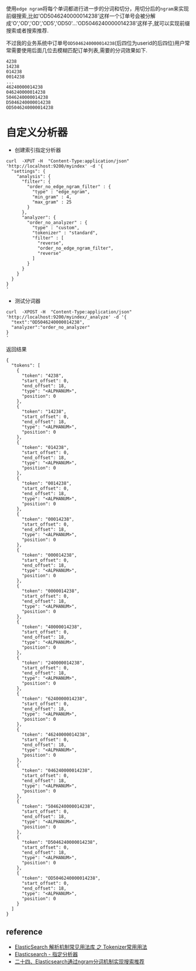 使用`edge ngram`将每个单词都进行进一步的分词和切分，用切分后的`ngram`来实现前缀搜索,比如'OD5046240000014238'这样一个订单号会被分解成'O','OD','OD','OD5','OD50'...'OD5046240000014238'这样子,就可以实现前缀搜索或者搜索推荐.

不过我的业务系统中订单号`OD5046240000014238`(后四位为userid的后四位)用户常常需要使用后面几位去模糊匹配订单列表,需要的分词效果如下.

```
4238
14238
014238
0014238
...
46240000014238
046240000014238
5046240000014238
D5046240000014238
OD5046240000014238
```

# 自定义分析器
* 创建索引指定分析器
```
curl  -XPUT -H  "Content-Type:application/json"  'http://localhost:9200/myindex' -d '{
  "settings": {
    "analysis": {
      "filter": {
        "order_no_edge_ngram_filter" : {
          "type" : "edge_ngram",
          "min_gram" : 4,
          "max_gram" : 25
        }
      },
      "analyzer": {
        "order_no_analyzer" : {
          "type" : "custom",
          "tokenizer" : "standard",
          "filter" : [
            "reverse",
            "order_no_edge_ngram_filter",
            "reverse"
          ]
        }
      }
    }
  }
}
'
```

* 测试分词器

```
curl  -XPOST -H  "Content-Type:application/json"  'http://localhost:9200/myindex/_analyze' -d '{
  "text":"OD5046240000014238",
  "analyzer":"order_no_analyzer"
}
'

```

返回结果

```
{
  "tokens": [
    {
      "token": "4238",
      "start_offset": 0,
      "end_offset": 18,
      "type": "<ALPHANUM>",
      "position": 0
    },
    {
      "token": "14238",
      "start_offset": 0,
      "end_offset": 18,
      "type": "<ALPHANUM>",
      "position": 0
    },
    {
      "token": "014238",
      "start_offset": 0,
      "end_offset": 18,
      "type": "<ALPHANUM>",
      "position": 0
    },
    {
      "token": "0014238",
      "start_offset": 0,
      "end_offset": 18,
      "type": "<ALPHANUM>",
      "position": 0
    },
    {
      "token": "00014238",
      "start_offset": 0,
      "end_offset": 18,
      "type": "<ALPHANUM>",
      "position": 0
    },
    {
      "token": "000014238",
      "start_offset": 0,
      "end_offset": 18,
      "type": "<ALPHANUM>",
      "position": 0
    },
    {
      "token": "0000014238",
      "start_offset": 0,
      "end_offset": 18,
      "type": "<ALPHANUM>",
      "position": 0
    },
    {
      "token": "40000014238",
      "start_offset": 0,
      "end_offset": 18,
      "type": "<ALPHANUM>",
      "position": 0
    },
    {
      "token": "240000014238",
      "start_offset": 0,
      "end_offset": 18,
      "type": "<ALPHANUM>",
      "position": 0
    },
    {
      "token": "6240000014238",
      "start_offset": 0,
      "end_offset": 18,
      "type": "<ALPHANUM>",
      "position": 0
    },
    {
      "token": "46240000014238",
      "start_offset": 0,
      "end_offset": 18,
      "type": "<ALPHANUM>",
      "position": 0
    },
    {
      "token": "046240000014238",
      "start_offset": 0,
      "end_offset": 18,
      "type": "<ALPHANUM>",
      "position": 0
    },
    {
      "token": "5046240000014238",
      "start_offset": 0,
      "end_offset": 18,
      "type": "<ALPHANUM>",
      "position": 0
    },
    {
      "token": "D5046240000014238",
      "start_offset": 0,
      "end_offset": 18,
      "type": "<ALPHANUM>",
      "position": 0
    },
    {
      "token": "OD5046240000014238",
      "start_offset": 0,
      "end_offset": 18,
      "type": "<ALPHANUM>",
      "position": 0
    }
  ]
}

```

## reference
* [ElasticSearch 解析机制常见用法库 之 Tokenizer常用用法](https://blog.csdn.net/i6448038/article/details/51614220)
* [Elasticsearch - 指定分析器](https://blog.csdn.net/WSYW126/article/details/71080285)
* [二十四、Elasticsearch通过ngram分词机制实现搜索推荐](https://www.jianshu.com/p/939e047af5d1)